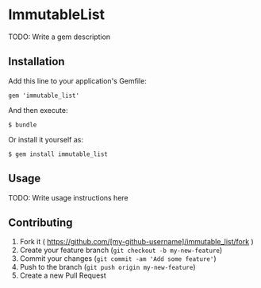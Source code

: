 # ImmutableList

TODO: Write a gem description

## Installation

Add this line to your application's Gemfile:

    gem 'immutable_list'

And then execute:

    $ bundle

Or install it yourself as:

    $ gem install immutable_list

## Usage

TODO: Write usage instructions here

## Contributing

1. Fork it ( https://github.com/[my-github-username]/immutable_list/fork )
2. Create your feature branch (`git checkout -b my-new-feature`)
3. Commit your changes (`git commit -am 'Add some feature'`)
4. Push to the branch (`git push origin my-new-feature`)
5. Create a new Pull Request
